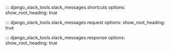 ::: django_slack_tools.slack_messages.shortcuts
    options:
      show_root_heading: true

::: django_slack_tools.slack_messages.request
    options:
      show_root_heading: true

::: django_slack_tools.slack_messages.response
    options:
      show_root_heading: true
